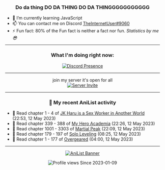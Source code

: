 <div align="center">

### Do da thing DO DA THING DO DA THINGGGGGGGGGGG
</div>

- 🌱 I’m currently learning JavaScript
- 📫 You can contact me on Discord [TheInternetUser#9060](https://discord.com/users/534117072796385300)
- ⚡ Fun fact: 80% of the Fun fact is neither a fact nor fun. _Statistics by me 😎_
<hr>

<div align="center">

### What I'm doing right now:
[![Discord Presence](https://lanyard.cnrad.dev/api/534117072796385300)](https://discord.com/users/534117072796385300)
<hr>

join my server it's open for all <br>
[![Server Invite](https://invidget.switchblade.xyz/bfYgVHxrSs)](https://discord.gg/bfYgVHxrSs)

<hr>
  
### 🌸 My recent AniList activity

</div>

<!-- ANILIST_ACTIVITY:start -->

-   📖 Read chapter 1 - 4 of [JK Haru is a Sex Worker in Another World](https://anilist.co/manga/110175) (22:53, 12 May 2023)
-   📖 Read chapter 339 - 388 of [My Hero Academia](https://anilist.co/manga/85486) (22:26, 12 May 2023)
-   📖 Read chapter 1001 - 3303 of [Martial Peak](https://anilist.co/manga/104494) (22:09, 12 May 2023)
-   📖 Read chapter 179 - 197 of [Solo Leveling](https://anilist.co/manga/105398) (08:25, 12 May 2023)
-   📖 Read chapter 1 - 177 of [Overgeared](https://anilist.co/manga/117460) (04:00, 12 May 2023)

<!-- ANILIST_ACTIVITY:end -->
<hr>

<div align="center">

[![AniList Banner](https://img.anili.st/User/929966)](https://anilist.co/user/TheInternetUser)

![Profile views](https://gpvc.arturio.dev/TheInternetUse7) Since 2023-01-09

</div>

